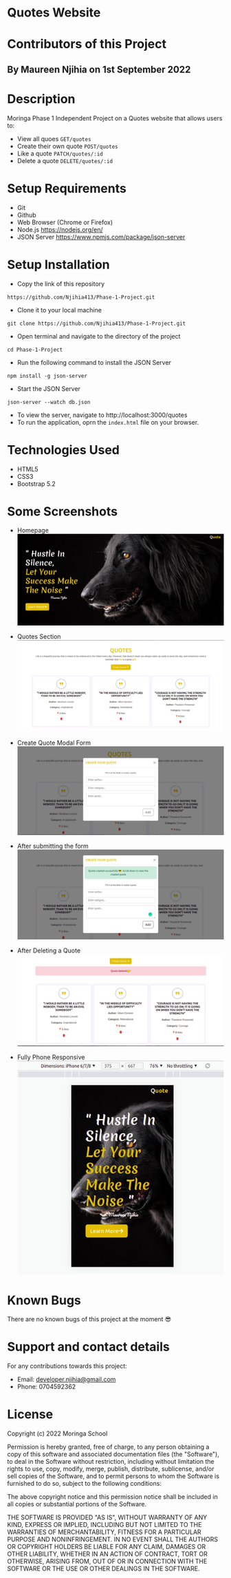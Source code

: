 # Quotes Website
# Contributors of this Project
## By Maureen Njihia on 1st September 2022
# Description
Moringa Phase 1 Independent Project on a Quotes website that allows users to:
* View all quoes `GET/quotes`
* Create their own quote `POST/quotes`
* Like a quote `PATCH/quotes/:id`
* Delete a quote `DELETE/quotes/:id`
# Setup Requirements
* Git
* Github
* Web Browser (Chrome or Firefox)
* Node.js https://nodejs.org/en/
* JSON Server https://www.npmjs.com/package/json-server
# Setup Installation
* Copy the link of this repository
```
https://github.com/Njihia413/Phase-1-Project.git
```
* Clone it to your local machine
```
git clone https://github.com/Njihia413/Phase-1-Project.git
```
* Open terminal and navigate to the directory of the project
```
cd Phase-1-Project
```
* Run the following command to install the JSON Server
```
npm install -g json-server
```
* Start the JSON Server
```
json-server --watch db.json
```
* To view the server, navigate to http://localhost:3000/quotes
* To run the application, oprn the `index.html` file on your browser.
# Technologies Used
* HTML5
* CSS3
* Bootstrap 5.2
# Some Screenshots
* Homepage
![Homepage Image](assets/Home-img.jpg)
* Quotes Section
![Quotes Container](assets/Quotes-Container.jpg)
* Create Quote Modal Form
![Quote form](assets/Quote-form.jpg)
* After submitting the form
![Quote form submission](assets/Quote-modal.jpg)
* After Deleting a Quote
![Delete quote](assets/Delete-alert.jpg)

* Fully Phone Responsive
![Responsive](assets/Responsive.jpg)
# Known Bugs
There are no known bugs of this project at the moment 😎
# Support and contact details
For any contributions towards this project:
* Email: developer.njihia@gmail.com
* Phone: 0704592362
# License
Copyright (c) 2022 Moringa School

Permission is hereby granted, free of charge, to any person obtaining
a copy of this software and associated documentation files (the
"Software"), to deal in the Software without restriction, including
without limitation the rights to use, copy, modify, merge, publish,
distribute, sublicense, and/or sell copies of the Software, and to
permit persons to whom the Software is furnished to do so, subject to
the following conditions:

The above copyright notice and this permission notice shall be
included in all copies or substantial portions of the Software.

THE SOFTWARE IS PROVIDED "AS IS", WITHOUT WARRANTY OF ANY KIND,
EXPRESS OR IMPLIED, INCLUDING BUT NOT LIMITED TO THE WARRANTIES OF
MERCHANTABILITY, FITNESS FOR A PARTICULAR PURPOSE AND
NONINFRINGEMENT. IN NO EVENT SHALL THE AUTHORS OR COPYRIGHT HOLDERS BE
LIABLE FOR ANY CLAIM, DAMAGES OR OTHER LIABILITY, WHETHER IN AN ACTION
OF CONTRACT, TORT OR OTHERWISE, ARISING FROM, OUT OF OR IN CONNECTION
WITH THE SOFTWARE OR THE USE OR OTHER DEALINGS IN THE SOFTWARE.